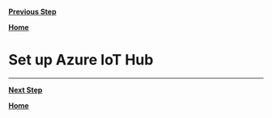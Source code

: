 [**Previous Step**](lab1-hello-world.md)

[**Home**](../README.md)

# Set up Azure IoT Hub

***

[**Next Step**](lab3-stream-data.md)

[**Home**](../README.md)